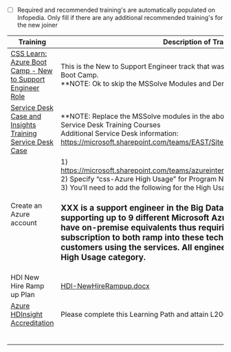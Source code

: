 - [ ] Required and recommended training's are automatically populated on Infopedia. Only fill if there are any additional recommended training's for the new joiner


|Training| Description of Training |
|--|--|
| [CSS Learn: Azure Boot Camp - New to Support Engineer Role](https://ready.azurewebsites.net/csslearning/1687) | This is the New to Support Engineer track that was developed as a part of the Azure Boot Camp. <br/>**NOTE:  Ok to skip the MSSolve Modules and Demos 
[Service Desk Case and Insights Training](https://ready.azurewebsites.net/csslearning/2368)<br/> [Service Desk Case](https://learn.microsoft.com/activity/S2001609/launch#/)  |**NOTE:  Replace the MSSolve modules in the above Learning Path with these two Service Desk Training Courses<br/>Additional Service Desk information:  https://microsoft.sharepoint.com/teams/EAST/SitePages/Service-Desk.aspx 
| Create an Azure account | 1) https://microsoft.sharepoint.com/teams/azureinternal/CSSMgmt/SitePages/Home.aspx<br/>2) Specify “css-Azure High Usage” for Program Name<br/>3) You’ll need to add the following for the High Usage justification:<br/> <h3>XXX is a support engineer in the Big Data Analytics POD. He will be supporting up to 9 different Microsoft Azure services, none of which have on-premise equivalents thus requiring him to use this subscription to both ramp into these technologies and support customers using the services. All engineers on this team are in the High Usage category.
HDI New Hire Ramp up Plan|[HDI-NewHireRampup.docx](/.attachments/HDI-NewHireRampup-aeef6210-9175-477a-9279-b8d6e895cc78.docx)
| [Azure HDInsight Accreditation](https://nam06.safelinks.protection.outlook.com/?url=https%3A%2F%2Fready.azurewebsites.net%2Fcsslearning%2F2196&data=02%7C01%7Claurieh%40microsoft.com%7C609de6727e2f42ac4f1e08d677347ef6%7C72f988bf86f141af91ab2d7cd011db47%7C1%7C0%7C636827466352589353&sdata=HfcVeur%2FxdRCmIHPg0GNFdlE%2BMuCXudlsc1lpeJlk7A%3D&reserved=0) | Please complete this Learning Path and attain L200 Certification |
|  |  |
|  |  |
|  |  |
|  |  |
|  |  |
|  |  |

